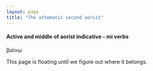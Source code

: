 ```yaml
---
layout: page
title: "The athematic second aorist"
---
```


#### Active and middle of aorist indicative - mi verbs

βαίνω

This page is floating until we figure out where it belongs.


